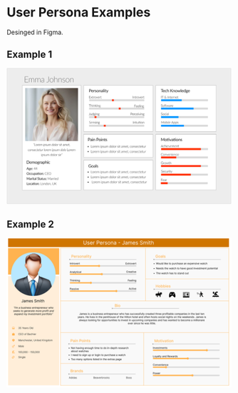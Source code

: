 # User Persona Examples

Desinged in Figma.

## Example 1

![Example 1](example_1.png "Example 1")

## Example 2

![Example 2](example_2.png "Example 2")

